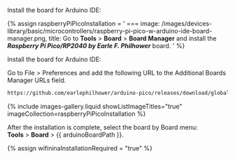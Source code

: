 
Install the board for Arduino IDE: 

{% assign raspberryPiPicoInstallation = '
    ===
        image: /images/devices-library/basic/microcontrollers/raspberry-pi-pico-w-arduino-ide-board-manager.png,
        title: Go to <b>Tools</b> > <b>Board</b> > <b>Board Manager</b> and install the <b><i>Raspberry Pi Pico/RP2040 by Earle F. Philhower</i></b> board.
'
%}

Install the board for Arduino IDE:

Go to File > Preferences and add the following URL to the Additional Boards Manager URLs field.  

```bash
https://github.com/earlephilhower/arduino-pico/releases/download/global/package_rp2040_index.json
```

{% include images-gallery.liquid showListImageTitles="true" imageCollection=raspberryPiPicoInstallation %}

After the installation is complete, select the board by Board menu:  
**Tools** > **Board** > {{ arduinoBoardPath }}.  

{% assign wifininaInstallationRequired = "true" %}
